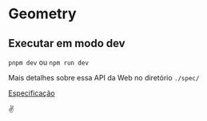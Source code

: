 # Geometry


## Executar em modo dev

`pnpm dev` ou `npm run dev`

Mais detalhes sobre essa API da Web no diretório `./spec/`

[Especificação](./spec/index.html)



✌️